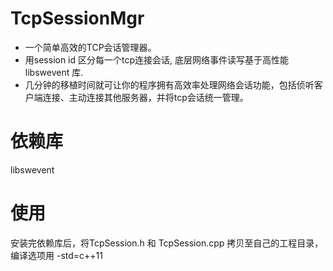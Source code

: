 # TcpSessionMgr
 * 一个简单高效的TCP会话管理器。
 * 用session id 区分每一个tcp连接会话, 底层网络事件读写基于高性能 libswevent 库.
 * 几分钟的移植时间就可让你的程序拥有高效率处理网络会话功能，包括侦听客户端连接、主动连接其他服务器，并将tcp会话统一管理。

# 依赖库
  libswevent

# 使用
  安装完依赖库后，将TcpSession.h 和 TcpSession.cpp 拷贝至自己的工程目录，编译选项用 -std=c++11

